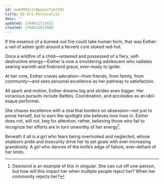```yaml
---
id: ow0d903lzc8gopzxfjm725t
title: 02 Ers Personality
desc: ''
updated: 1748412713412
created: 1748412015980
---
```


If the essence of a burned-out fire could take human form, that was Esther: a veil of ashen goth around a fervent core stoked red-hot.

Once a wildfire of a child—untamed and possessed of a fiery, self-destructive energy—Esther is now a smoldering adolescent who radiates searing warmth and firebrand grace, ever-ready to ignite.

At her core, Esther craves adoration—from friends, from family, from community—and sees personal excellence as her pathway to satisfaction.

All spark and motion, Esther dreams big and strides even bigger. Her voracious pursuits include Battles, Coordination, and accolades as an idol-esque performer.

She chases excellence with a zeal that borders on obsession—not just to prove herself, but to earn the spotlight she believes love lives in. Esther does not, will not, beg for attention; rather, believing those who fail to recognize her efforts are in turn unworthy of her energy[^1].

Beneath it all is a girl who fears being overlooked and neglected, whose stubborn pride and insecurity drive her to set goals with ever-increasing grandiosity. A girl who dances of the knife’s edge of failure, ever-defiant of her limits.

[^1]: Desmond is an example of this in singular. She can cut off one-person, but how will this impact her when multiple people reject her? When her community rejects her?
